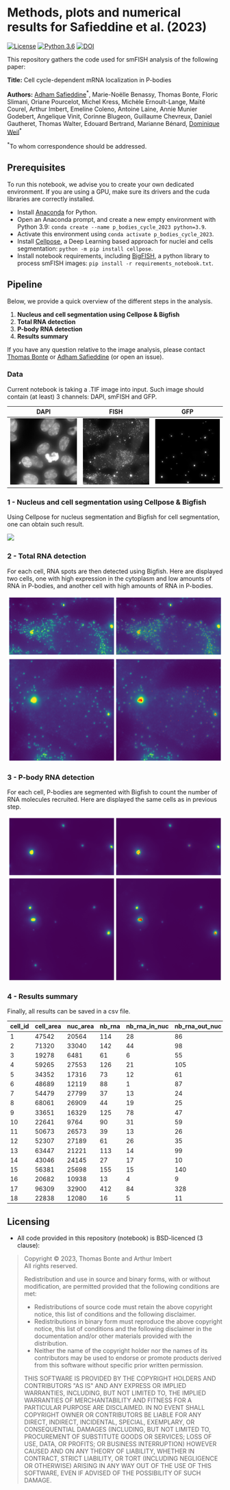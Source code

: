# Methods, plots and numerical results for Safieddine et al. (2023)

[![License](https://img.shields.io/badge/license-BSD%203--Clause-green)](https://github.com/15bonte/p_bodies_cycle_2023/blob/main/LICENSE)
[![Python 3.6](https://img.shields.io/badge/python-3.9.16-blue.svg)](https://www.python.org/downloads/release/python-3916/)
[![DOI](https://zenodo.org/badge/DOI/10.5281/zenodo.12742387.svg)](https://doi.org/10.5281/zenodo.12742387)

This repository gathers the code used for smFISH analysis of the following paper:

__Title:__ Cell cycle-dependent mRNA localization in P-bodies

__Authors:__ [Adham Safieddine](mailto:adham.safieddine@sorbonne-universite.fr)<sup>\*</sup>, Marie-Noëlle Benassy, Thomas Bonte, Floric Slimani, Oriane Pourcelot, Michel Kress, Michèle Ernoult-Lange, Maïté Courel, Arthur Imbert, Emeline Coleno, Antoine Laine, Annie Munier Godebert, Angelique Vinit, Corinne Blugeon, Guillaume Chevreux, Daniel Gautheret, Thomas Walter, Edouard Bertrand, Marianne Bénard, [Dominique Weil](mailto:dominique.weil@upmc.fr)<sup>\*</sup>

<!-- [Adham Safieddine](mailto:safieddine.adham@gmail.com)<sup>1,2,\*</sup>, Emeline Coleno<sup>1,2</sup>, Soha Salloum<sup>1,2,3,+</sup>, Arthur Imbert<sup>4,5,6,+</sup>, Abdel-Meneem Traboulsi<sup>1,2</sup>, Oh Sung Kwon<sup>7</sup>, Frederic Lionneton<sup>8</sup>, Virginie Georget<sup>8</sup>, Marie-Cécile Robert<sup>1,2</sup>, Thierry Gostan<sup>1</sup>, Charles Lecellier<sup>1,2</sup>, Racha Chouaib<sup>1,2,5</sup>, Xavier Pichon<sup>1,2</sup>, Hervé Le Hir<sup>3</sup> , Kazem Zibara<sup>5</sup>, Florian Müller<sup>9,10</sup>, Thomas Walter<sup>4,5,6</sup>, Marion Peter<sup>1,2</sup>, [Edouard Bertrand](mailto:edouard.bertrand@igmm.cnrs.fr)<sup>1,2,11,\*</sup>

><sup>1</sup>Institut de Génétique Moléculaire de Montpellier, University of Montpellier, CNRS, Montpellier, France
<sup>2</sup>Equipe labélisée Ligue Nationale Contre le Cancer, University of Montpellier, CNRS, Montpellier, France
<sup>3</sup>ER045, PRASE, DSST, Faculty of Sciences-I, Lebanese University, Beirut, Lebanon
<sup>4</sup>MINES ParisTech, PSL-Research University, CBIO-Centre for Computational Biology, 77300 Fontainebleau, France
<sup>5</sup>Institut Curie, 75248 Paris Cedex, France
<sup>6</sup>INSERM, U900, 75248 Paris Cedex, France
<sup>7</sup>Institut de biologie de l'Ecole normale supérieure (IBENS), Ecole normale supérieure, CNRS, INSERM, PSL Research University, 46 rue d'Ulm, 75005, Paris, France
<sup>8</sup>BioCampus Montpellier, CNRS UMS3426, 141, rue de la Cardonille, 34094 Montpellier Cedex 5, France
<sup>9</sup>Unité Imagerie et Modélisation, Institut Pasteur and CNRS UMR 3691, 28 rue du Docteur Roux, 75015 Paris; France
<sup>10</sup>C3BI, USR 3756 IP CNRS – Paris, France
<sup>11</sup>Institut de Génétique Humaine, University of Montpellier, CNRS, Montpellier, France
>
><sup>+</sup>Equal contributions-->

<sup>\*</sup>To whom correspondence should be addressed.

## Prerequisites

To run this notebook, we advise you to create your own dedicated environment. If you are using a GPU, make sure its drivers and the cuda libraries are correctly installed.

- Install [Anaconda](https://www.anaconda.com/products/distribution) for Python.
- Open an Anaconda prompt, and create a new empty environment with Python 3.9: `conda create --name p_bodies_cycle_2023 python=3.9`.
- Activate this environment using `conda activate p_bodies_cycle_2023`.
- Install [Cellpose](http://www.cellpose.org/), a Deep Learning based approach for nuclei and cells segmentation: `python -m pip install cellpose`.
- Install notebook requirements, including [BigFISH](https://github.com/fish-quant/big-fish), a python library to process smFISH images: `pip install -r requirements_notebook.txt`.

## Pipeline

Below, we provide a quick overview of the different steps in the analysis.

1. **Nucleus and cell segmentation using Cellpose & Bigfish** 
2. **Total RNA detection**
3. **P-body RNA detection**
4. **Results summary**

If you have any question relative to the image analysis, please contact [Thomas Bonte](mailto:thomas.bonte@mines-paristech.fr) or [Adham Safieddine](mailto:adham.safieddine@sorbonne-universite.fr) (or open an issue).

### Data

Current notebook is taking a .TIF image into input. Such image should contain (at least) 3 channels: DAPI, smFISH and GFP.

| DAPI | FISH | GFP |
| ------------- | ------------- | ------------- |
| ![](images/DAPI_example.png) | ![](images/smFISH_example.png) |  ![](images/GFP_example.png) |

### 1 - Nucleus and cell segmentation using Cellpose & Bigfish

Using Cellpose for nucleus segmentation and Bigfish for cell segmentation, one can obtain such result.

![](images/segmentation_example.png)

### 2 - Total RNA detection

For each cell, RNA spots are then detected using Bigfish. Here are displayed two cells, one with high expression in the cytoplasm and low amounts of RNA in P-bodies, and another cell with high amounts of RNA in P-bodies.

![](images/rna_counting_cell16.png)
![](images/rna_counting_cell10.png)


### 3 - P-body RNA detection

For each cell, P-bodies are segmented with Bigfish to count the number of RNA molecules recruited. Here are displayed the same cells as in previous step.

![](images/rna_recruited_cell16.png)
![](images/rna_recruited_cell10.png)

### 4 - Results summary

Finally, all results can be saved in a csv file.

| cell_id|cell_area|nuc_area|nb_rna|nb_rna_in_nuc|nb_rna_out_nuc|nb_rna_recruited | 
|---|---|---|---|---|---|--- | 
| 1|47542|20564|114|28|86|0 | 
| 2|71320|33040|142|44|98|5 | 
| 3|19278|6481|61|6|55|1 | 
| 4|59265|27553|126|21|105|60 | 
| 5|34352|17316|73|12|61|4 | 
| 6|48689|12119|88|1|87|17 | 
| 7|54479|27799|37|13|24|9 | 
| 8|68061|26909|44|19|25|5 | 
| 9|33651|16329|125|78|47|0 | 
| 10|22641|9764|90|31|59|14 | 
| 11|50673|26573|39|13|26|1 | 
| 12|52307|27189|61|26|35|4 | 
| 13|63447|21221|113|14|99|60 | 
| 14|43046|24145|27|17|10|2 | 
| 15|56381|25698|155|15|140|100 | 
| 16|20682|10938|13|4|9|0 | 
| 17|96309|32900|412|84|328|39 | 
| 18|22838|12080|16|5|11|5 | 

## Licensing

- All code provided in this repository (notebook) is BSD-licenced (3 clause):
>Copyright © 2023, Thomas Bonte and Arthur Imbert  
>All rights reserved.
>
>Redistribution and use in source and binary forms, with or without
>modification, are permitted provided that the following conditions are met:
>    * Redistributions of source code must retain the above copyright
      notice, this list of conditions and the following disclaimer.
>    * Redistributions in binary form must reproduce the above copyright
      notice, this list of conditions and the following disclaimer in the
      documentation and/or other materials provided with the distribution.
>    * Neither the name of the copyright holder nor the names of its
      contributors may be used to endorse or promote products derived from
      this software without specific prior written permission.
>
>THIS SOFTWARE IS PROVIDED BY THE COPYRIGHT HOLDERS AND CONTRIBUTORS "AS IS" AND
ANY EXPRESS OR IMPLIED WARRANTIES, INCLUDING, BUT NOT LIMITED TO, THE IMPLIED
WARRANTIES OF MERCHANTABILITY AND FITNESS FOR A PARTICULAR PURPOSE ARE
DISCLAIMED. IN NO EVENT SHALL COPYRIGHT OWNER OR CONTRIBUTORS BE LIABLE FOR ANY
DIRECT, INDIRECT, INCIDENTAL, SPECIAL, EXEMPLARY, OR CONSEQUENTIAL DAMAGES
(INCLUDING, BUT NOT LIMITED TO, PROCUREMENT OF SUBSTITUTE GOODS OR SERVICES;
LOSS OF USE, DATA, OR PROFITS; OR BUSINESS INTERRUPTION) HOWEVER CAUSED AND
ON ANY THEORY OF LIABILITY, WHETHER IN CONTRACT, STRICT LIABILITY, OR TORT
(INCLUDING NEGLIGENCE OR OTHERWISE) ARISING IN ANY WAY OUT OF THE USE OF THIS
SOFTWARE, EVEN IF ADVISED OF THE POSSIBILITY OF SUCH DAMAGE.
